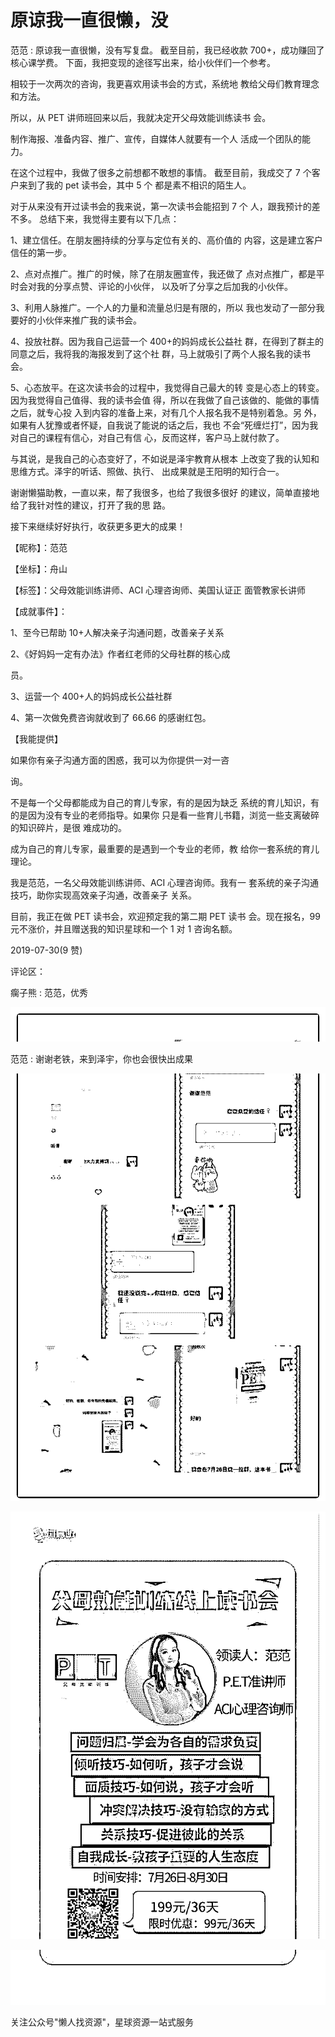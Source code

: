 # 原谅我一直很懒，没

范范 : 原谅我一直很懒，没有写复盘。 截至目前，我已经收款 700+，成功赚回了核心课学费。 下面，我把变现的途径写出来，给小伙伴们一个参考。

相较于一次两次的咨询，我更喜欢用读书会的方式，系统地 教给父母们教育理念和方法。

所以，从 PET 讲师班回来以后，我就决定开父母效能训练读书 会。

制作海报、准备内容、推广、宣传，自媒体人就要有一个人 活成一个团队的能力。

在这个过程中，我做了很多之前想都不敢想的事情。 截至目前，我成交了 7 个客户来到了我的 pet 读书会，其中 5 个 都是素不相识的陌生人。

对于从来没有开过读书会的我来说，第一次读书会能招到 7 个 人，跟我预计的差不多。 总结下来，我觉得主要有以下几点：

1、建立信任。在朋友圈持续的分享与定位有关的、高价值的 内容，这是建立客户信任的第一步。

2、点对点推广。推广的时候，除了在朋友圈宣传，我还做了 点对点推广，都是平时会对我的分享点赞、评论的小伙伴， 以及听了分享之后加我的小伙伴。

3、利用人脉推广。一个人的力量和流量总归是有限的，所以 我也发动了一部分我要好的小伙伴来推广我的读书会。

4、投放社群。因为我自己运营一个 400+的妈妈成长公益社 群，在得到了群主的同意之后，我将我的海报发到了这个社 群，马上就吸引了两个人报名我的读书会。

5、心态放平。在这次读书会的过程中，我觉得自己最大的转 变是心态上的转变。因为我觉得自己值得、我的读书会值 得，所以在我做了自己该做的、能做的事情之后，就专心投 入到内容的准备上来，对有几个人报名我不是特别着急。另 外，如果有人犹豫或者怀疑，自我说了能说的话之后，我也 不会“死缠烂打”，因为我对自己的课程有信心，对自己有信 心，反而这样，客户马上就付款了。

与其说，是我自己的心态变好了，不如说是泽宇教育从根本 上改变了我的认知和思维方式。泽宇的听话、照做、执行、 出成果就是王阳明的知行合一。

谢谢懒猫助教，一直以来，帮了我很多，也给了我很多很好 的建议，简单直接地给了我针对性的建议，打开了我的思 路。

接下来继续好好执行，收获更多更大的成果！

【昵称】：范范

【坐标】：舟山

【标签】：父母效能训练讲师、ACI 心理咨询师、美国认证正 面管教家长讲师

【成就事件】：

1、至今已帮助 10+人解决亲子沟通问题，改善亲子关系

2、《好妈妈一定有办法》作者红老师的父母社群的核心成

员。

3、运营一个 400+人的妈妈成长公益社群

4、第一次做免费咨询就收到了 66.66 的感谢红包。

【我能提供】

如果你有亲子沟通方面的困惑，我可以为你提供一对一咨

询。

不是每一个父母都能成为自己的育儿专家，有的是因为缺乏 系统的育儿知识，有的是因为没有专业的老师指导。如果你 只是看一些育儿书籍，浏览一些支离破碎的知识碎片，是很 难成功的。

成为自己的育儿专家，最重要的是遇到一个专业的老师，教 给你一套系统的育儿理论。

我是范范，一名父母效能训练讲师、ACI 心理咨询师。我有一 套系统的亲子沟通技巧，助你实现高效亲子沟通，改善亲子 关系。

目前，我正在做 PET 读书会，欢迎预定我的第二期 PET 读书 会。现在报名，99 元不涨价，并且赠送我的知识星球和一个 1 对 1 咨询名额。

2019-07-30(9 赞)

评论区：

瘸子熊 : 范范，优秀

![image](img/Image_190.png)

范范 : 谢谢老铁，来到泽宇，你也会很快出成果

![image](img/Image_191.png)

![image](img/Image_192.png)

![image](img/Image_193.png)

关注公众号"懒人找资源"，星球资源一站式服务